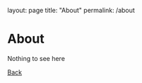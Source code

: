 layout: page
title: "About"
permalink: /about

# About

Nothing to see here

[Back](estella144.github.io/)
